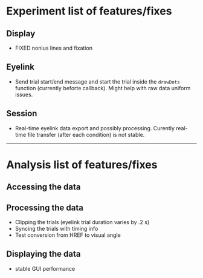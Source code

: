 # Experiment list of features/fixes

## Display

* FIXED nonius lines and fixation

## Eyelink

* Send trial start/end message and start the trial inside the `drawDots` function (currently beforte callback).
Might help with raw data uniform issues. 

## Session

* Real-time eyelink data export and possibly processing. Curently real-time file transfer (after each condition) is not stable.

***

# Analysis list of features/fixes

## Accessing the data


## Processing the data

* Clipping the trials (eyelink trial duration varies by .2 s)
* Syncing the trials with timing info
* Test conversion from HREF to visual angle

## Displaying the data

* stable GUI performance
